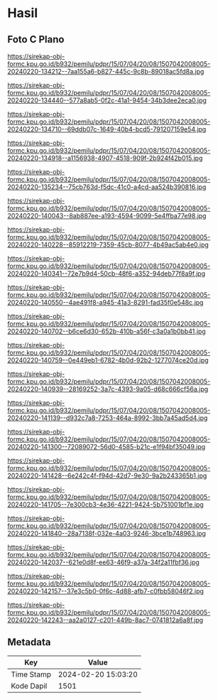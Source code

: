 # Hasil

## Foto C Plano

https://sirekap-obj-formc.kpu.go.id/b932/pemilu/pdpr/15/07/04/20/08/1507042008005-20240220-134212--7aa155a6-b827-445c-9c8b-89018ac5fd8a.jpg

https://sirekap-obj-formc.kpu.go.id/b932/pemilu/pdpr/15/07/04/20/08/1507042008005-20240220-134440--577a8ab5-0f2c-41a1-9454-34b3dee2eca0.jpg

https://sirekap-obj-formc.kpu.go.id/b932/pemilu/pdpr/15/07/04/20/08/1507042008005-20240220-134710--69ddb07c-1649-40b4-bcd5-791207159e54.jpg

https://sirekap-obj-formc.kpu.go.id/b932/pemilu/pdpr/15/07/04/20/08/1507042008005-20240220-134918--a1156938-4907-4518-909f-2b924f42b015.jpg

https://sirekap-obj-formc.kpu.go.id/b932/pemilu/pdpr/15/07/04/20/08/1507042008005-20240220-135234--75cb763d-f5dc-41c0-a4cd-aa524b390816.jpg

https://sirekap-obj-formc.kpu.go.id/b932/pemilu/pdpr/15/07/04/20/08/1507042008005-20240220-140043--8ab887ee-a193-4594-9099-5e4ffba77e98.jpg

https://sirekap-obj-formc.kpu.go.id/b932/pemilu/pdpr/15/07/04/20/08/1507042008005-20240220-140228--85912219-7359-45cb-8077-4b49ac5ab4e0.jpg

https://sirekap-obj-formc.kpu.go.id/b932/pemilu/pdpr/15/07/04/20/08/1507042008005-20240220-140341--72e7b9d4-50cb-48f6-a352-94deb77f8a9f.jpg

https://sirekap-obj-formc.kpu.go.id/b932/pemilu/pdpr/15/07/04/20/08/1507042008005-20240220-140550--4ae491f8-a945-41a3-8291-fad35f0e548c.jpg

https://sirekap-obj-formc.kpu.go.id/b932/pemilu/pdpr/15/07/04/20/08/1507042008005-20240220-140702--b6ce6d30-652b-410b-a56f-c3a0a1b0bb41.jpg

https://sirekap-obj-formc.kpu.go.id/b932/pemilu/pdpr/15/07/04/20/08/1507042008005-20240220-140759--0e449eb1-6782-4b0d-92b2-1277074ce20d.jpg

https://sirekap-obj-formc.kpu.go.id/b932/pemilu/pdpr/15/07/04/20/08/1507042008005-20240220-140939--28169252-3a7c-4393-9a05-d68c666cf56a.jpg

https://sirekap-obj-formc.kpu.go.id/b932/pemilu/pdpr/15/07/04/20/08/1507042008005-20240220-141139--d932c7a8-7253-464a-8992-3bb7a45ad5d4.jpg

https://sirekap-obj-formc.kpu.go.id/b932/pemilu/pdpr/15/07/04/20/08/1507042008005-20240220-141300--72089072-56d0-4585-b21c-e1f94bf35049.jpg

https://sirekap-obj-formc.kpu.go.id/b932/pemilu/pdpr/15/07/04/20/08/1507042008005-20240220-141428--6e242c4f-f94d-42d7-9e30-9a2b243365b1.jpg

https://sirekap-obj-formc.kpu.go.id/b932/pemilu/pdpr/15/07/04/20/08/1507042008005-20240220-141705--7e300cb3-4e36-4221-9424-5b751001bf1e.jpg

https://sirekap-obj-formc.kpu.go.id/b932/pemilu/pdpr/15/07/04/20/08/1507042008005-20240220-141840--28a7138f-032e-4a03-9246-3bce1b748963.jpg

https://sirekap-obj-formc.kpu.go.id/b932/pemilu/pdpr/15/07/04/20/08/1507042008005-20240220-142037--621e0d8f-ee63-46f9-a37a-34f2a11fbf36.jpg

https://sirekap-obj-formc.kpu.go.id/b932/pemilu/pdpr/15/07/04/20/08/1507042008005-20240220-142157--37e3c5b0-0f6c-4d88-afb7-c0fbb58046f2.jpg

https://sirekap-obj-formc.kpu.go.id/b932/pemilu/pdpr/15/07/04/20/08/1507042008005-20240220-142243--aa2a0127-c201-449b-8ac7-0741812a6a8f.jpg


## Metadata

| Key        | Value               |
| ---------- | ------------------- |
| Time Stamp | 2024-02-20 15:03:20 |
| Kode Dapil | 1501                |



